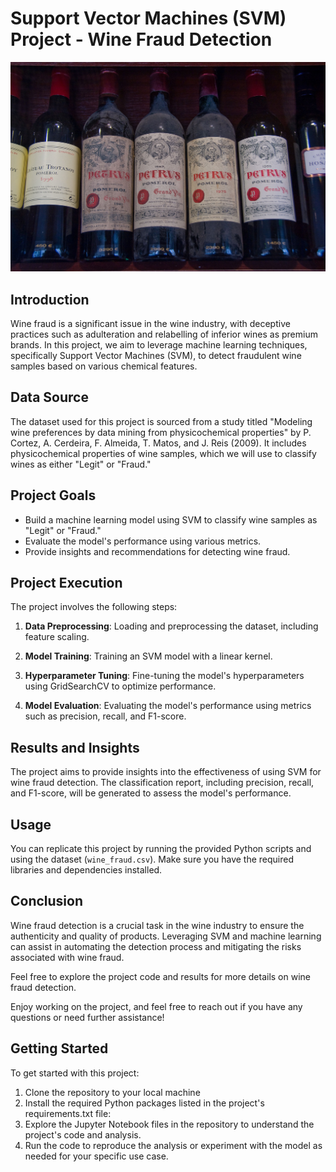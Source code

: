 # Support Vector Machines (SVM) Project - Wine Fraud Detection

![Wine Fraud](wine.jpg)

## Introduction

Wine fraud is a significant issue in the wine industry, with deceptive practices such as adulteration and relabelling of inferior wines as premium brands. In this project, we aim to leverage machine learning techniques, specifically Support Vector Machines (SVM), to detect fraudulent wine samples based on various chemical features.

## Data Source

The dataset used for this project is sourced from a study titled "Modeling wine preferences by data mining from physicochemical properties" by P. Cortez, A. Cerdeira, F. Almeida, T. Matos, and J. Reis (2009). It includes physicochemical properties of wine samples, which we will use to classify wines as either "Legit" or "Fraud."

## Project Goals

- Build a machine learning model using SVM to classify wine samples as "Legit" or "Fraud."
- Evaluate the model's performance using various metrics.
- Provide insights and recommendations for detecting wine fraud.

## Project Execution

The project involves the following steps:

1. **Data Preprocessing**: Loading and preprocessing the dataset, including feature scaling.

2. **Model Training**: Training an SVM model with a linear kernel.

3. **Hyperparameter Tuning**: Fine-tuning the model's hyperparameters using GridSearchCV to optimize performance.

4. **Model Evaluation**: Evaluating the model's performance using metrics such as precision, recall, and F1-score.

## Results and Insights

The project aims to provide insights into the effectiveness of using SVM for wine fraud detection. The classification report, including precision, recall, and F1-score, will be generated to assess the model's performance.

## Usage

You can replicate this project by running the provided Python scripts and using the dataset (`wine_fraud.csv`). Make sure you have the required libraries and dependencies installed.

## Conclusion

Wine fraud detection is a crucial task in the wine industry to ensure the authenticity and quality of products. Leveraging SVM and machine learning can assist in automating the detection process and mitigating the risks associated with wine fraud.

Feel free to explore the project code and results for more details on wine fraud detection.

Enjoy working on the project, and feel free to reach out if you have any questions or need further assistance!



## Getting Started

To get started with this project:

1. Clone the repository to your local machine
2. Install the required Python packages listed in the project's requirements.txt file:
3. Explore the Jupyter Notebook files in the repository to understand the project's code and analysis.
4. Run the code to reproduce the analysis or experiment with the model as needed for your specific use case.

